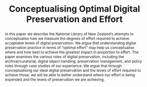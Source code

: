 ---
abstract: In this paper we describe the National Library of New Zealand’s attempts
  to conceptualise how we measure the degrees of effort required to achieve acceptable
  levels of digital preservation. We argue that understanding digital preservation
  practice in terms of “optimal effort” may help us conceptualise where and how best
  to achieve the greatest impact in proportion to effort. The paper examines the various
  roles of digital preservation, including the archival/curatorial, digital object
  handling, preservation management, and policy roles through case studies of our
  experience. We argue that through conceptualising our ideal digital preservation
  and the levels of effort required to achieve those, we will be able to better understand
  where our effort is being expended and the levels of preservation we are achieving.
creators:
- Mosely, Sean
- Gattuso, Jay
- McKinney, Peter
- Moran, Jessica
date: null
document_url: https://services.phaidra.univie.ac.at/api/object/o:503190/download
grand_parent: iPRES
institutions: []
keywords: []
landing_page_url: https://phaidra.univie.ac.at/o:503190
language: eng
layout: publication
license: CC BY-NC-SA 3.0 AT
notes_url: null
parent: iPRES 2016
publication_type: paper
size: 442082
slides_url: null
source_name: iPRES
stream_url: null
title: Conceptualising Optimal Digital Preservation and Effort
year: 2016
---